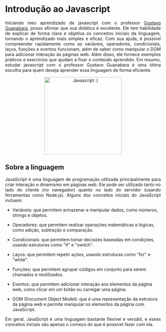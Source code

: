 # Introdução ao Javascript

<p align="justify">Iniciando meu aprendizado de javascript com o professor <a href="https://github.com/gustavoguanabara" target="_black">Gustavo Guanabara</a>, posso afirmar que sua didática é excelente. Ele tem habilidade de explicar de forma clara e objetiva os conceitos iniciais da linguagem, tornando o aprendizado mais simples e eficaz. Com sua ajuda, é possível compreender rapidamente como as variáveis, operadores, condicionais, laços, funções e eventos funcionam, além de saber como manipular o DOM para adicionar interação às páginas web. Além disso, ele fornece exemplos práticos e exercícios que ajudam a fixar o conteúdo aprendido. Em resumo, estudar javascript com o professor Gustavo Guanabara é uma ótima escolha para quem deseja aprender essa linguagem de forma eficiente.</p>
<div align="center">
 <img src="https://cdn-icons-png.flaticon.com/512/919/919828.png" height="250" width="250" title="Javascript :)">
</div>

<h2>Sobre a linguagem</h2>
<p align="justify">JavaScript é uma linguagem de programação utilizada principalmente para criar interação e dinamismo em páginas web. Ele pode ser utilizado tanto no lado do cliente (no navegador) quanto no lado do servidor (usando ferramentas como Node.js). Alguns dos conceitos iniciais do JavaScript incluem:</p>


- Variáveis: que permitem armazenar e manipular dados, como números, strings e objetos.

- Operadores: que permitem realizar operações matemáticas e lógicas, como adição, subtração e comparação.

- Condicionais: que permitem tomar decisões baseadas em condições, usando estruturas como "if" e "switch".

- Laços: que permitem repetir ações, usando estruturas como "for" e "while".

- Funções: que permitem agrupar códigos em conjunto para serem chamados e reutilizados.

- Eventos: que permitem adicionar interação aos elementos da página web, como clicar em um botão ou carregar uma página.

- DOM (Document Object Model): que é uma representação da estrutura da página web e permite manipular os elementos da página com JavaScript.

<p align="justify">Em geral, JavaScript é uma linguagem bastante flexível e versátil, e esses conceitos iniciais são apenas o começo do que é possível fazer com ela.</p>










